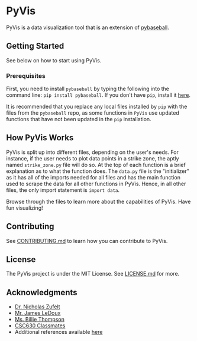 # PyVis
PyVis is a data visualization tool that is an extension of [pybaseball](https://github.com/jldbc/pybaseball).

## Getting Started
See below on how to start using PyVis.

### Prerequisites
First, you need to install `pybaseball` by typing the following into the command line: `pip install pybaseball`. If you don't have `pip`, install it [here](https://pip.pypa.io/en/stable/installing/).

It is recommended that you replace any local files installed by `pip` with the files from the `pybaseball` repo, as some functions in `PyVis` use updated functions that have not been updated in the `pip` installation.

## How PyVis Works
PyVis is split up into different files, depending on the user's needs. For instance, if the user needs to plot data points in a strike zone, the aptly named `strike_zone.py` file will do so. At the top of each function is a brief explanation as to what the function does. The `data.py` file is the "initializer" as it has all of the imports needed for all files and has the main function used to scrape the data for all other functions in PyVis. Hence, in all other files, the only import statement is `import data`. 

Browse through the files to learn more about the capabilities of PyVis. Have fun visualizing!

## Contributing
See [CONTRIBUTING.md](https://github.com/kunalcsc630/pyvis/blob/master/CONTRIBUTING.md) to learn how you can contribute to PyVis.

## License
The PyVis project is under the MIT License. See [LICENSE.md](https://github.com/kunalcsc630/pyvis/blob/master/LICENSE) for more.

## Acknowledgments
* [Dr. Nicholas Zufelt](https://github.com/nzufelt)
* [Mr. James LeDoux](https://github.com/jldbc)
* [Ms. Billie Thompson](https://gist.github.com/PurpleBooth/109311bb0361f32d87a2)
* [CSC630 Classmates](nzufelt.github.io/open_source_movement_csc630/)
* Additional references available [here](https://github.com/kunalcsc630/pyvis/blob/master/REFERENCES.md)
